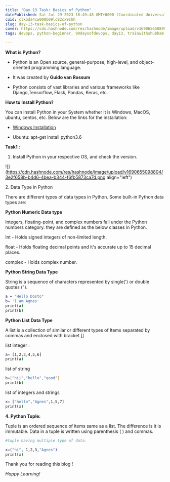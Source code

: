 ```yaml
---
title: "Day 13 Task: Basics of Python"
datePublished: Sat Jul 29 2023 18:49:48 GMT+0000 (Coordinated Universal Time)
cuid: clkoda4cw000b09lc82cx9shh
slug: day-13-task-basics-of-python
cover: https://cdn.hashnode.com/res/hashnode/image/upload/v1690656508996/2cbc14cb-a899-4f9e-a9e6-b0389a26d85e.png
tags: devops, python-beginner, 90daysofdevops, day13, trainwithshubham

---
```


**What is Python?**

* Python is an Open source, general-purpose, high-level, and object-oriented programming language.
    
* It was created by **Guido van Rossum**
    
* Python consists of vast libraries and various frameworks like Django,Tensorflow, Flask, Pandas, Keras, etc.
    

**How to Install Python?**

You can install Python in your System whether it is Windows, MacOS, ubuntu, centos, etc. Below are the links for the installation:

* [Windows Installation](https://www.python.org/downloads/)
    
* Ubuntu: apt-get install python3.6
    

**Task1 :**

1. Install Python in your respective OS, and check the version.
    

![](https://cdn.hashnode.com/res/hashnode/image/upload/v1690655098804/3e2f658b-b4d6-4bea-b344-f6fb5873ca7d.png align="left")

2\. Data Type in Python

There are different types of data types in Python. Some built-in Python data types are:

**Python Numeric Data type**

Integers, floating-point, and complex numbers fall under the Python numbers category. they are defined as the below classes in Python.

Int - Holds signed integers of non-limited length.

float - Holds floating decimal points and it's accurate up to 15 decimal places.

complex - Holds complex number.

**Python String Data Type**

String is a sequence of characters represented by single(') or double quotes (").

```bash
a = "Hello Dosto"
b= 'I am Agnes'
print(a)
print(b)
```

**Python List Data Type**

A list is a collection of similar or different types of Items separated by commas and enclosed with bracket \[\]

list integer :

```bash
a= [1,2,3,4,5,6]
print(a)
```

list of string

```bash
b=["hii","hello","good"]
print(b)
```

list of integers and strings

```bash
x= ["hello","Agnes",1,5,7]
print(x)   
```

**4\. Python Tuple:**

Tuple is an ordered sequence of items same as a list. The difference is it is immutable. Data in a tuple is written using parenthesis ( ) and commas.

```bash
#tuple having multiple type of data.

x=("hi", 1,2,3,"Agnes")
print(x)
```

Thank you for reading this blog !

*Happy Learning!*